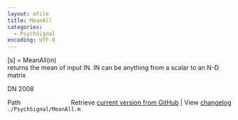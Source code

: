 ```yaml
---
layout: mfile
title: MeanAll
categories:
  - PsychSignal
encoding: UTF-8
---
```


[s] = MeanAll(in)  
returns the mean of input IN. IN can be anything from a scalar to an N-D  
matrix  

DN 2008  


<div class="code_header" style="text-align:right;">
  <span style="float:left;">Path&nbsp;&nbsp;</span> <span class="counter">Retrieve <a href=
  "https://raw.github.com/Psychtoolbox-3/Psychtoolbox-3/beta/./PsychSignal/MeanAll.m">current version from GitHub</a> | View <a href=
  "https://github.com/Psychtoolbox-3/Psychtoolbox-3/commits/beta/./PsychSignal/MeanAll.m">changelog</a></span>
</div>
<div class="code">
  <code>./PsychSignal/MeanAll.m</code>
</div>

